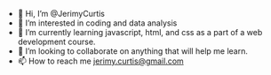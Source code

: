 - 👋 Hi, I’m @JerimyCurtis
- 👀 I’m interested in coding and data analysis
- 🌱 I’m currently learning javascript, html, and css as a part of a web development course.
- 💞️ I’m looking to collaborate on anything that will help me learn.
- 📫 How to reach me jerimy.curtis@gmail.com

<!---
oxbojyd/oxbojyd is a ✨ special ✨ repository because its `README.md` (this file) appears on your GitHub profile.
You can click the Preview link to take a look at your changes.
--->
